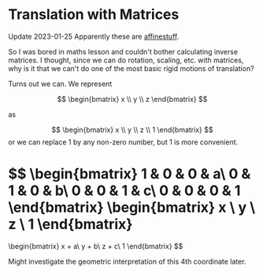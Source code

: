 # Translation with Matrices

Update 2023-01-25 Apparently these are [affinestuff](https://en.wikipedia.org/wiki/Affine_transformation).

So I was bored in maths lesson and couldn't bother calculating inverse matrices. I thought, since we can do rotation, scaling, etc. with matrices, why is it that we can't do one of the most basic rigid motions of translation?

Turns out we can. We represent

$$
\begin{bmatrix}
x \\
y \\
z
\end{bmatrix}
$$

as 

$$
\begin{bmatrix}
x \\
y \\
z \\
1
\end{bmatrix}
$$
or we can replace $1$ by any non-zero number, but $1$ is more convenient.

$$
\begin{bmatrix}
1 & 0 & 0 & a\\
0 & 1 & 0 & b\\
0 & 0 & 1 & c\\
0 & 0 & 0 & 1
\end{bmatrix}
\begin{bmatrix}
x \\
y \\
z \\
1
\end{bmatrix}
=
\begin{bmatrix}
x + a\\
y + b\\
z + c\\
1
\end{bmatrix}
$$

Might investigate the geometric interpretation of this 4th coordinate later.